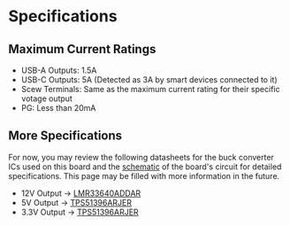 # Specifications

## Maximum Current Ratings

- USB-A Outputs: 1.5A
- USB-C Outputs: 5A (Detected as 3A by smart devices connected to it)
- Scew Terminals: Same as the maximum current rating for their specific votage output
- PG: Less than 20mA

## More Specifications

For now, you may review the following datasheets for the buck converter ICs used on this board and the [schematic](https://github.com/spikonado/Spikonado_Universal_DC_Power_Module_I/blob/main/hardware_design/Spikonado_Universal_DC_Power_Module_I/schematic.pdf) of the board's circuit for detailed specifications. This page may be filled with more information in the future.

- 12V Output -> [LMR33640ADDAR](https://www.ti.com/lit/ds/symlink/lmr33640.pdf)
- 5V Output -> [TPS51396ARJER](https://www.ti.com/lit/ds/symlink/tps51397a.pdf)
- 3.3V Output -> [TPS51396ARJER](https://www.ti.com/lit/ds/symlink/tps51396a.pdf)
